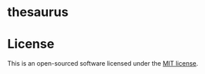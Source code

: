 # thesaurus

# License
This is an open-sourced software licensed under the [MIT license](http://opensource.org/licenses/MIT).
